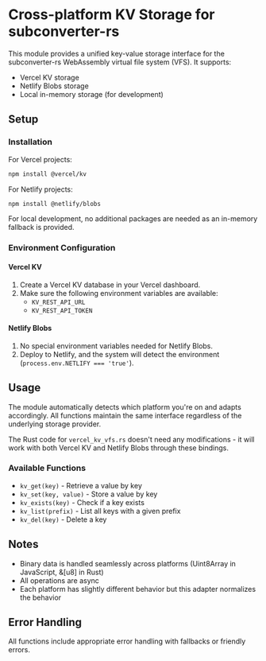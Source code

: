 # Cross-platform KV Storage for subconverter-rs

This module provides a unified key-value storage interface for the subconverter-rs WebAssembly virtual file system (VFS). It supports:

- Vercel KV storage
- Netlify Blobs storage
- Local in-memory storage (for development)

## Setup

### Installation

For Vercel projects:
```bash
npm install @vercel/kv
```

For Netlify projects:
```bash
npm install @netlify/blobs
```

For local development, no additional packages are needed as an in-memory fallback is provided.

### Environment Configuration

#### Vercel KV

1. Create a Vercel KV database in your Vercel dashboard.
2. Make sure the following environment variables are available:
   - `KV_REST_API_URL`
   - `KV_REST_API_TOKEN`

#### Netlify Blobs

1. No special environment variables needed for Netlify Blobs.
2. Deploy to Netlify, and the system will detect the environment (`process.env.NETLIFY === 'true'`).

## Usage

The module automatically detects which platform you're on and adapts accordingly. All functions maintain the same interface regardless of the underlying storage provider.

The Rust code for `vercel_kv_vfs.rs` doesn't need any modifications - it will work with both Vercel KV and Netlify Blobs through these bindings.

### Available Functions

- `kv_get(key)` - Retrieve a value by key
- `kv_set(key, value)` - Store a value by key
- `kv_exists(key)` - Check if a key exists
- `kv_list(prefix)` - List all keys with a given prefix
- `kv_del(key)` - Delete a key

## Notes

- Binary data is handled seamlessly across platforms (Uint8Array in JavaScript, &[u8] in Rust)
- All operations are async
- Each platform has slightly different behavior but this adapter normalizes the behavior

## Error Handling

All functions include appropriate error handling with fallbacks or friendly errors. 